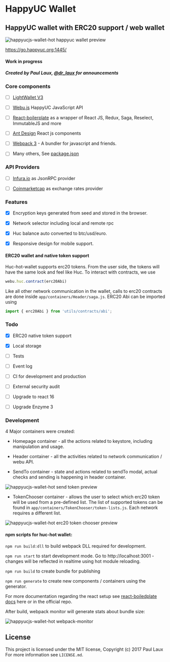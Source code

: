 # HappyUC Wallet 

## HappyUC wallet with ERC20 support / web wallet 

![happyucjs-wallet-hot happyuc wallet preview](https://happyucjs.github.io/happyucjs-wallet-hot/docs/images/happyucjs-wallet-hot.PNG)

https://go.happyuc.org:1445/

#### Work in progress

##### Created by Paul Laux, [@dr_laux](https://twitter.com/dr_laux) for announcements

### Core components

- [ ] [LightWallet V3](https://github.com/ConsenSys/eth-lightwallet) 
- [ ] [Webu.js](https://github.com/happyuc-project/webu.js/) HappyUC JavaScript API
- [ ] [React-boilerplate](https://github.com/react-boilerplate/react-boilerplate) as a wrapper of React JS, Redux, Saga, Reselect, ImmutableJS and more
- [ ] [Ant Design](https://github.com/ant-design/ant-design) React js components
- [ ] [Webpack 3](https://github.com/webpack/webpack) - A bundler for javascript and friends.
- [ ] Many others, See [package.json](https://github.com/happyucjs/happyucjs-wallet-hot/blob/master/package.json)


### API Providers

- [ ] [Infura.io](https://infura.io/) as JsonRPC provider
- [ ] [Coinmarketcap](https://coinmarketcap.com/) as exchange rates provider


### Features

- [x] Encryption keys generated from seed and stored in the browser.
- [x] Network selector including local and remote rpc 
- [x] Huc balance auto converted to btc/usd/euro.
- [x] Responsive design for mobile support.


#### ERC20 wallet and native token support
Huc-hot-wallet supports erc20 tokens. From the user side, the tokens will have the same look and feel like Huc. 
To interact with contracts, we use 
```javascript
webu.huc.contract(erc20Abi)
```
Like all other network communication in the wallet, calls to erc20 contracts are done inside `app/containers/Header/saga.js`.
ERC20 Abi can be imported using 
```javascript
import { erc20Abi } from 'utils/contracts/abi';
```




### Todo

- [x] ERC20 native token support
- [x] Local storage
- [ ] Tests
- [ ] Event log
- [ ] CI for development and production
- [ ] External security audit
- [ ] Upgrade to react 16
- [ ] Upgrade Enzyme 3


### Development

4 Major containers were created:

- Homepage container - all the actions related to keystore, including manipulation and usage.

- Header container - all the activities related to network communication / webu API.

- SendTo container - state and actions related to sendTo modal, actual checks and sending is happening in header container.

![happyucjs-wallet-hot send token preview](https://happyucjs.github.io/happyucjs-wallet-hot/docs/images/happyucjs-wallet-hot-sendToken.jpg)


- TokenChooser container - allows the user to select which erc20 token will be used from a pre-defined list. The list of supported tokens can be found in `app/containers/TokenChooser/token-lists.js`. Each network requires a different list.

![happyucjs-wallet-hot erc20 token chooser preview](https://happyucjs.github.io/happyucjs-wallet-hot/docs/images/happyucjs-wallet-hot-erc20-tokenChooser.jpg)



#### npm scripts for huc-hot wallet:

`npm run build:dll` to build webpack DLL required for development.

`npm run start` to start development mode. Go to http://localhost:3001 - changes will be reflected in realtime using hot module reloading.

`npm run build` to create bundle for publishing

`npm run generate` to create new components / containers using the generator.

For more documentation regarding the react setup see [react-boiledplate docs](https://go.happyuc.org:1445/docs/react-boilerplate/) here or in the official repo.


After build, webpack monitor will generate stats about bundle size:


![happyucjs-wallet-hot webpack-monitor](https://happyucjs.github.io/happyucjs-wallet-hot/docs/images/webpack-monitor.JPG)

## License

This project is licensed under the MIT license, Copyright (c) 2017 Paul Laux For more information see `LICENSE.md`.
